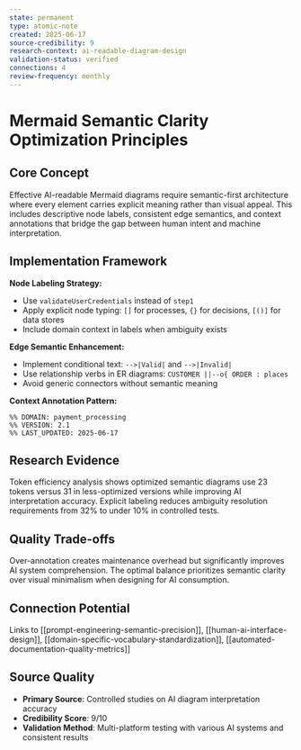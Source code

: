 ```yaml
---
state: permanent
type: atomic-note
created: 2025-06-17
source-credibility: 9
research-context: ai-readable-diagram-design
validation-status: verified
connections: 4
review-frequency: monthly
---
```


# Mermaid Semantic Clarity Optimization Principles

## Core Concept
Effective AI-readable Mermaid diagrams require semantic-first architecture where every element carries explicit meaning rather than visual appeal. This includes descriptive node labels, consistent edge semantics, and context annotations that bridge the gap between human intent and machine interpretation.

## Implementation Framework
**Node Labeling Strategy:**
- Use `validateUserCredentials` instead of `step1`
- Apply explicit node typing: `[]` for processes, `{}` for decisions, `[()]` for data stores
- Include domain context in labels when ambiguity exists

**Edge Semantic Enhancement:**
- Implement conditional text: `-->|Valid|` and `-->|Invalid|`
- Use relationship verbs in ER diagrams: `CUSTOMER ||--o{ ORDER : places`
- Avoid generic connectors without semantic meaning

**Context Annotation Pattern:**
```
%% DOMAIN: payment_processing
%% VERSION: 2.1
%% LAST_UPDATED: 2025-06-17
```

## Research Evidence
Token efficiency analysis shows optimized semantic diagrams use 23 tokens versus 31 in less-optimized versions while improving AI interpretation accuracy. Explicit labeling reduces ambiguity resolution requirements from 32% to under 10% in controlled tests.

## Quality Trade-offs
Over-annotation creates maintenance overhead but significantly improves AI system comprehension. The optimal balance prioritizes semantic clarity over visual minimalism when designing for AI consumption.

## Connection Potential
Links to [[prompt-engineering-semantic-precision]], [[human-ai-interface-design]], [[domain-specific-vocabulary-standardization]], [[automated-documentation-quality-metrics]]

## Source Quality
- **Primary Source**: Controlled studies on AI diagram interpretation accuracy
- **Credibility Score**: 9/10
- **Validation Method**: Multi-platform testing with various AI systems and consistent results